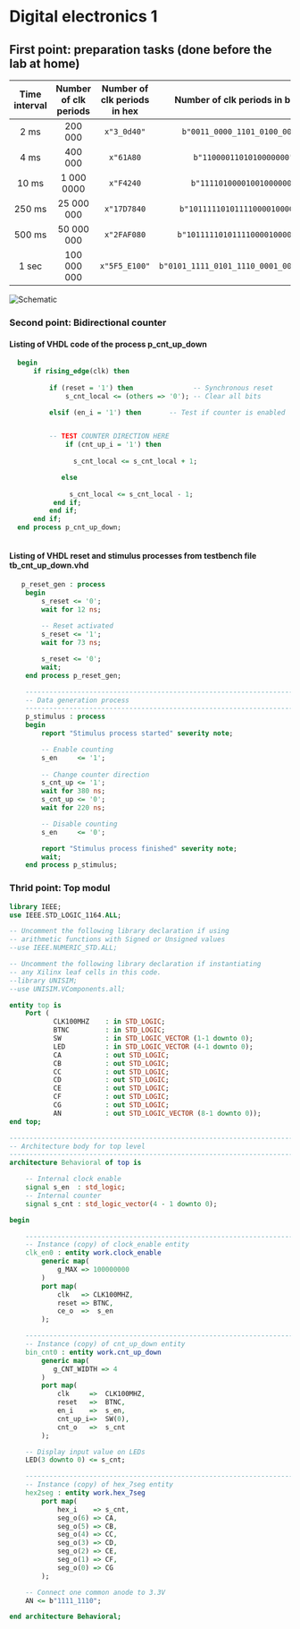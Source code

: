 # Digital electronics 1
## First point: preparation tasks (done before the lab at home)

   | **Time interval** | **Number of clk periods** | **Number of clk periods in hex** | **Number of clk periods in binary** |
   | :-: | :-: | :-: | :-: |
   | 2&nbsp;ms | 200 000 | `x"3_0d40"` | `b"0011_0000_1101_0100_0000"` |
   | 4&nbsp;ms | 400 000 | `x"61A80`   | `b"1100001101010000000"`      |
   | 10&nbsp;ms | 1 000 0000 |`x"F4240`| `b"11110100001001000000"`     |
   | 250&nbsp;ms |25 000 000|`x"17D7840`|`b"1011111010111100001000000"`|
   | 500&nbsp;ms |50 000 000|`x"2FAF080`|`b"10111110101111000010000000"`|
   | 1&nbsp;sec | 100 000 000 | `x"5F5_E100"` | `b"0101_1111_0101_1110_0001_0000_0000"` |
   
   ![Schematic](https://raw.githubusercontent.com/xstupk04/Digital-electronics-1-again/main/Labs/03-Vivado/Schéma%20Leds.png)
   
   ### Second point: Bidirectional counter
   
   #### Listing of VHDL code of the process p_cnt_up_down
  ```vhdl 
    begin
        if rising_edge(clk) then
        
            if (reset = '1') then               -- Synchronous reset
                s_cnt_local <= (others => '0'); -- Clear all bits

            elsif (en_i = '1') then       -- Test if counter is enabled


            -- TEST COUNTER DIRECTION HERE
                if (cnt_up_i = '1') then
                
                  s_cnt_local <= s_cnt_local + 1;
 
               else 
                 
                 s_cnt_local <= s_cnt_local - 1;
             end if;
            end if;
        end if;
    end process p_cnt_up_down;
   
 ```
 
  #### Listing of VHDL reset and stimulus processes from testbench file tb_cnt_up_down.vhd
  
```vhdl 
   p_reset_gen : process
    begin
        s_reset <= '0';
        wait for 12 ns;
        
        -- Reset activated
        s_reset <= '1';
        wait for 73 ns;

        s_reset <= '0';
        wait;
    end process p_reset_gen;

    --------------------------------------------------------------------
    -- Data generation process
    --------------------------------------------------------------------
    p_stimulus : process
    begin
        report "Stimulus process started" severity note;

        -- Enable counting
        s_en     <= '1';
        
        -- Change counter direction
        s_cnt_up <= '1';
        wait for 380 ns;
        s_cnt_up <= '0';
        wait for 220 ns;

        -- Disable counting
        s_en     <= '0';

        report "Stimulus process finished" severity note;
        wait;
    end process p_stimulus;
 ```
 
 ### Thrid point: Top modul

```vhdl
library IEEE;
use IEEE.STD_LOGIC_1164.ALL;

-- Uncomment the following library declaration if using
-- arithmetic functions with Signed or Unsigned values
--use IEEE.NUMERIC_STD.ALL;

-- Uncomment the following library declaration if instantiating
-- any Xilinx leaf cells in this code.
--library UNISIM;
--use UNISIM.VComponents.all;

entity top is
    Port ( 
           CLK100MHZ    : in STD_LOGIC;
           BTNC         : in STD_LOGIC;
           SW           : in STD_LOGIC_VECTOR (1-1 downto 0);
           LED          : in STD_LOGIC_VECTOR (4-1 downto 0);
           CA           : out STD_LOGIC;
           CB           : out STD_LOGIC;
           CC           : out STD_LOGIC;
           CD           : out STD_LOGIC;
           CE           : out STD_LOGIC;
           CF           : out STD_LOGIC;
           CG           : out STD_LOGIC;
           AN           : out STD_LOGIC_VECTOR (8-1 downto 0));
end top;

------------------------------------------------------------------------
-- Architecture body for top level
------------------------------------------------------------------------
architecture Behavioral of top is

    -- Internal clock enable
    signal s_en  : std_logic;
    -- Internal counter
    signal s_cnt : std_logic_vector(4 - 1 downto 0);

begin

    --------------------------------------------------------------------
    -- Instance (copy) of clock_enable entity
    clk_en0 : entity work.clock_enable
        generic map(
            g_MAX => 100000000
        )
        port map(
            clk   => CLK100MHZ,
            reset => BTNC,
            ce_o  =>  s_en
        );

    --------------------------------------------------------------------
    -- Instance (copy) of cnt_up_down entity
    bin_cnt0 : entity work.cnt_up_down
        generic map(
           g_CNT_WIDTH => 4
        )
        port map(
            clk     =>  CLK100MHZ,
            reset   =>  BTNC,
            en_i    =>  s_en,
            cnt_up_i=>  SW(0),
            cnt_o   =>  s_cnt
        );          

    -- Display input value on LEDs
    LED(3 downto 0) <= s_cnt;

    --------------------------------------------------------------------
    -- Instance (copy) of hex_7seg entity
    hex2seg : entity work.hex_7seg
        port map(
            hex_i    => s_cnt,
            seg_o(6) => CA,
            seg_o(5) => CB,
            seg_o(4) => CC,
            seg_o(3) => CD,
            seg_o(2) => CE,
            seg_o(1) => CF,
            seg_o(0) => CG
        );

    -- Connect one common anode to 3.3V
    AN <= b"1111_1110";

end architecture Behavioral;
 ```

